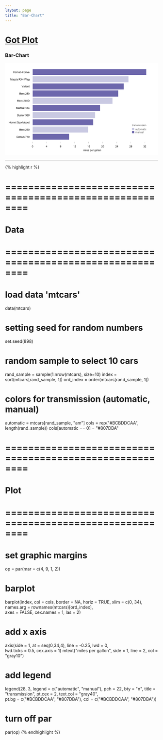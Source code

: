 ```yaml
---
layout: page
title: "Bar-Chart"
---
```


# [Got Plot](/gotplot) 

### Bar-Chart 

![Bar-Chart](../images/bar-chart.png) 

-----

{% highlight r %} 
# ======================================================== 
# Data 
# ======================================================== 
# load data 'mtcars' 
data(mtcars) 
 
# setting seed for random numbers 
set.seed(898) 
 
# random sample to select 10 cars 
rand_sample = sample(1:nrow(mtcars), size=10) 
index = sort(mtcars[rand_sample, 1]) 
ord_index = order(mtcars[rand_sample, 1]) 
 
# colors for transmission (automatic, manual) 
automatic = mtcars[rand_sample, "am"] 
cols = rep("#BCBDDCAA", length(rand_sample)) 
cols[automatic == 0] = "#807DBA" 
 
 
 
# ======================================================== 
# Plot 
# ======================================================== 
# set graphic margins 
op = par(mar = c(4, 9, 1, 2)) 
# barplot 
barplot(index, col = cols, border = NA, horiz = TRUE, xlim = c(0, 34), 
        names.arg = rownames(mtcars)[ord_index],  
        axes = FALSE, cex.names = 1, las = 2) 
# add x axis 
axis(side = 1, at = seq(0,34,4), line = -0.25, lwd = 0,  
     lwd.ticks = 0.5, cex.axis = 1) 
mtext("miles per gallon", side = 1, line = 2, col = "gray10") 
# add legend 
legend(28, 3, legend = c("automatic", "manual"), pch = 22, bty = "n", 
       title = "transmission", pt.cex = 2, text.col = "gray40",  
       pt.bg = c("#BCBDDCAA", "#807DBA"), col = c("#BCBDDCAA", "#807DBA")) 
# turn off par 
par(op) 
{% endhighlight %} 
